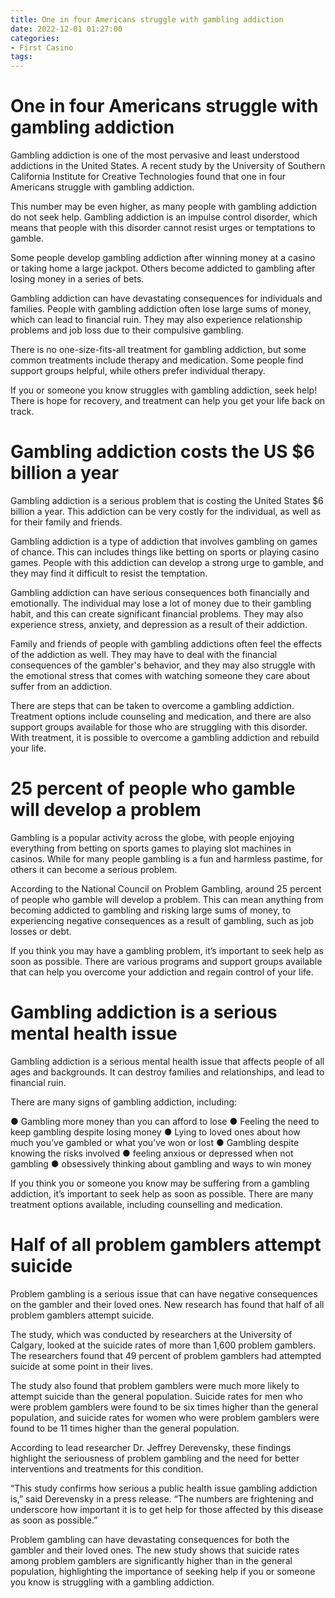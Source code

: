 ```yaml
---
title: One in four Americans struggle with gambling addiction
date: 2022-12-01 01:27:00
categories:
- First Casino
tags:
---
```



#  One in four Americans struggle with gambling addiction

Gambling addiction is one of the most pervasive and least understood addictions in the United States. A recent study by the University of Southern California Institute for Creative Technologies found that one in four Americans struggle with gambling addiction.

This number may be even higher, as many people with gambling addiction do not seek help. Gambling addiction is an impulse control disorder, which means that people with this disorder cannot resist urges or temptations to gamble.

Some people develop gambling addiction after winning money at a casino or taking home a large jackpot. Others become addicted to gambling after losing money in a series of bets.

Gambling addiction can have devastating consequences for individuals and families. People with gambling addiction often lose large sums of money, which can lead to financial ruin. They may also experience relationship problems and job loss due to their compulsive gambling.

There is no one-size-fits-all treatment for gambling addiction, but some common treatments include therapy and medication. Some people find support groups helpful, while others prefer individual therapy.

If you or someone you know struggles with gambling addiction, seek help! There is hope for recovery, and treatment can help you get your life back on track.

#  Gambling addiction costs the US $6 billion a year

Gambling addiction is a serious problem that is costing the United States $6 billion a year. This addiction can be very costly for the individual, as well as for their family and friends.

Gambling addiction is a type of addiction that involves gambling on games of chance. This can includes things like betting on sports or playing casino games. People with this addiction can develop a strong urge to gamble, and they may find it difficult to resist the temptation.

Gambling addiction can have serious consequences both financially and emotionally. The individual may lose a lot of money due to their gambling habit, and this can create significant financial problems. They may also experience stress, anxiety, and depression as a result of their addiction.

Family and friends of people with gambling addictions often feel the effects of the addiction as well. They may have to deal with the financial consequences of the gambler's behavior, and they may also struggle with the emotional stress that comes with watching someone they care about suffer from an addiction.

There are steps that can be taken to overcome a gambling addiction. Treatment options include counseling and medication, and there are also support groups available for those who are struggling with this disorder. With treatment, it is possible to overcome a gambling addiction and rebuild your life.

#  25 percent of people who gamble will develop a problem

Gambling is a popular activity across the globe, with people enjoying everything from betting on sports games to playing slot machines in casinos. While for many people gambling is a fun and harmless pastime, for others it can become a serious problem.

According to the National Council on Problem Gambling, around 25 percent of people who gamble will develop a problem. This can mean anything from becoming addicted to gambling and risking large sums of money, to experiencing negative consequences as a result of gambling, such as job losses or debt.

If you think you may have a gambling problem, it’s important to seek help as soon as possible. There are various programs and support groups available that can help you overcome your addiction and regain control of your life.

#  Gambling addiction is a serious mental health issue

Gambling addiction is a serious mental health issue that affects people of all ages and backgrounds. It can destroy families and relationships, and lead to financial ruin.

There are many signs of gambling addiction, including:

● Gambling more money than you can afford to lose
● Feeling the need to keep gambling despite losing money
● Lying to loved ones about how much you’ve gambled or what you’ve won or lost
● Gambling despite knowing the risks involved
● feeling anxious or depressed when not gambling
● obsessively thinking about gambling and ways to win money

If you think you or someone you know may be suffering from a gambling addiction, it’s important to seek help as soon as possible. There are many treatment options available, including counselling and medication.

#  Half of all problem gamblers attempt suicide

Problem gambling is a serious issue that can have negative consequences on the gambler and their loved ones. New research has found that half of all problem gamblers attempt suicide.

The study, which was conducted by researchers at the University of Calgary, looked at the suicide rates of more than 1,600 problem gamblers. The researchers found that 49 percent of problem gamblers had attempted suicide at some point in their lives.

The study also found that problem gamblers were much more likely to attempt suicide than the general population. Suicide rates for men who were problem gamblers were found to be six times higher than the general population, and suicide rates for women who were problem gamblers were found to be 11 times higher than the general population.

According to lead researcher Dr. Jeffrey Derevensky, these findings highlight the seriousness of problem gambling and the need for better interventions and treatments for this condition.

“This study confirms how serious a public health issue gambling addiction is,” said Derevensky in a press release. “The numbers are frightening and underscore how important it is to get help for those affected by this disease as soon as possible.”

Problem gambling can have devastating consequences for both the gambler and their loved ones. The new study shows that suicide rates among problem gamblers are significantly higher than in the general population, highlighting the importance of seeking help if you or someone you know is struggling with a gambling addiction.